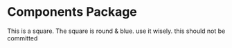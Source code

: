 # Components Package

This is a square. The square is round & blue. use it wisely. 
this should not be committed
